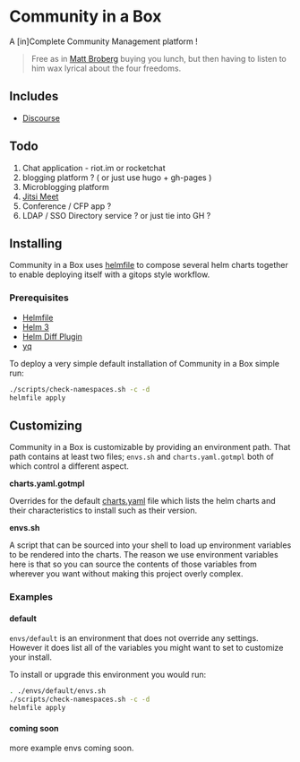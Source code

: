 # Community in a Box

A [in]Complete Community Management platform !

> Free as in [Matt Broberg](https://twitter.com/mbbroberg) buying you lunch, but then having to listen to him wax lyrical about the four freedoms.

## Includes

* [Discourse](./charts/discourse/README.md)

## Todo

1. Chat application - riot.im or rocketchat
1. blogging platform ? ( or just use hugo + gh-pages )
1. Microblogging platform
1. [Jitsi Meet](https://jitsi.org/jitsi-meet/)
1. Conference / CFP app ?
1. LDAP / SSO Directory service ? or just tie into GH ?

## Installing

Community in a Box uses [helmfile]() to compose several helm charts together to enable deploying itself with a gitops style workflow.

### Prerequisites

* [Helmfile](https://github.com/roboll/helmfile/releases)
* [Helm 3](https://github.com/helm/helm/releases/tag/v3.1.2)
* [Helm Diff Plugin](https://github.com/databus23/helm-diff#install)
* [yq](https://mikefarah.gitbook.io/yq/#install)

To deploy a very simple default installation of Community in a Box simple run:

```bash
./scripts/check-namespaces.sh -c -d
helmfile apply
```

## Customizing

Community in a Box is customizable by providing an environment path. That path contains at least two files; `envs.sh` and `charts.yaml.gotmpl` both of which control a different aspect.

**charts.yaml.gotmpl**

Overrides for the default [charts.yaml](./charts.yaml) file which lists the helm charts and their characteristics to install such as their version.

**envs.sh**

A script that can be sourced into your shell to load up environment variables to be rendered into the charts. The reason we use environment variables here is that so you can source the contents of those variables from wherever you want without making this project overly complex.

### Examples

#### default

`envs/default` is an environment that does not override any settings. However it does list all of the variables you might want to set to customize your install.

To install or upgrade this environment you would run:

```bash
. ./envs/default/envs.sh
./scripts/check-namespaces.sh -c -d
helmfile apply
```

#### coming soon

more example envs coming soon.
